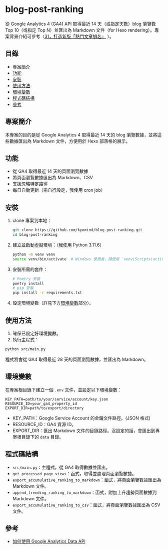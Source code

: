 # blog-post-ranking

從 Google Analytics 4 (GA4) API 取得最近 14 天（或指定天數）blog 瀏覽數 Top 10（或指定 Top N）並匯出為 Markdown 文件（for Hexo rendering）。專案背景介紹可參考〈[31，打造新版「熱門文章排名」](https://blog.kyomind.tw/weekly-review-31/)
〉。

## 目錄
- [專案簡介](#專案簡介)
- [功能](#功能)
- [安裝](#安裝)
- [使用方法](#使用方法)
- [環境變數](#環境變數)
- [程式碼結構](#程式碼結構)
- [參考](#參考)

## 專案簡介
本專案的目的是從 Google Analytics 4 取得最近 14 天的 blog 瀏覽數據，並將這些數據匯出為 Markdown 文件，方便用於 Hexo 部落格的展示。

## 功能
- 從 GA4 取得最近 14 天的頁面瀏覽數據
- 將頁面瀏覽數據匯出為 Markdown、CSV
- 支援忽略特定路徑
- 每日自動更新（需自行設定，我使用 cron job）

## 安裝
1.  clone 專案到本地：
    ```sh
    git clone https://github.com/kyomind/blog-post-ranking.git
    cd blog-post-ranking
    ```

2. 建立並啟動虛擬環境：（我使用 Python 3.11.6）
    ```sh
    python -m venv venv
    source venv/bin/activate  # Windows 使用者，請使用 `venv\Scripts\activate`
    ```

3. 安裝所需的套件：
    ```sh
    # Poetry 安裝
    poetry install
    # pip 安裝
    pip install -r requirements.txt
    ```

4. 設定環境變數（詳見下方[環境變數](#環境變數)部分）。

## 使用方法
1. 確保已設定好環境變數。
2. 執行主程式：
 ```sh
 python src/main.py
 ```
程式將會從 GA4 取得最近 28 天的頁面瀏覽數據，並匯出為 Markdown。

## 環境變數
在專案根目錄下建立一個 `.env` 文件，並設定以下環境變數：

```env
KEY_PATH=path/to/your/service/account/key.json
RESOURCE_ID=your_ga4_property_id
EXPORT_DIR=path/to/export/directory
```
- KEY_PATH：Google Service Account 的金鑰文件路徑。(JSON 格式)
- RESOURCE_ID：GA4 資源 ID。
- EXPORT_DIR：匯出 Markdown 文件的目錄路徑。沒設定的話，會匯出到專案根目錄下的 `data` 目錄。

## 程式碼結構
- `src/main.py`：主程式，從 GA4 取得數據並匯出。
- `get_processed_page_views`：函式，取得並處理頁面瀏覽數據。
- `export_accumulative_ranking_to_markdown`：函式，將頁面瀏覽數據匯出為 Markdown 文件。
- `append_trending_ranking_to_markdown`：函式，附加上升趨勢頁面數據到 Markdown 文件。
- `export_accumulative_ranking_to_csv`：函式，將頁面瀏覽數據匯出為 CSV 文件。

## 參考
- [如何使用 Google Analytics Data API](https://codingman.cc/how-to-use-google-analytics-data-api/)
